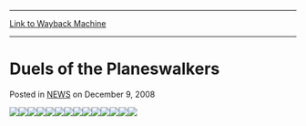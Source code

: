 
---
[Link to Wayback Machine](https://web.archive.org/web/20211203225640/https://magic.wizards.com/en/articles/archive/duels-planeswalkers-2008-12-09)

[_metadata_:generator]:- "Drupal 7 (http://drupal.org)"
[_metadata_:node]:- "187106"
[_metadata_:publish_date]:- "2008-12-09"
[_metadata_:source]:- "div-main-content"
[_metadata_:title]:- "Duels of the Planeswalkers"
[_metadata_:wayback_capture_timestamp]:- "2021-12-03 22:56:40"
[_metadata_:wayback_raw_url]:- "https://web.archive.org/web/20211203225640id_/https://magic.wizards.com/en/articles/archive/duels-planeswalkers-2008-12-09"
[_metadata_:wayback_url]:- "https://magic.wizards.com/en/articles/archive/duels-planeswalkers-2008-12-09"
---


Duels of the Planeswalkers
==========================



 Posted in [NEWS](/en/articles)
 on December 9, 2008 










![](https://media.wizards.com/images/magic/digital/d14/CTA/EN_D14_DigitalGamesCTA_Top.jpg)[![](https://media.wizards.com/images/magic/digital/d14/CTA/EN_D14_DigitalGamesCTA_SteamButton_Static.jpg)](http://store.steampowered.com/app/213850/)[![](https://media.wizards.com/images/magic/digital/d14/CTA/EN_D14_DigitalGamesCTA_XboxButton_Static.jpg)](http://marketplace.xbox.com/en-US/Product/Magic-2014-Duels-of-the-Planeswalkers/66acd000-77fe-1000-9115-d802584112c5)[![](https://media.wizards.com/images/magic/digital/d14/CTA/EN_D14_DigitalGamesCTA_AppStoreButton_Static.jpg)](http://archive.wizards.com/Magic/Magazine/Article.aspx?x=mtg/d14/ios)[![](https://media.wizards.com/images/magic/digital/d14/CTA/EN_D14_DigitalGamesCTA_PSButton_Static.jpg)](https://store.sonyentertainmentnetwork.com/#!/cid=UP2037-NPUB30933_00-D14UNLOCK0000001?emcid=GM000001_wotc)[![](https://media.wizards.com/images/magic/digital/d14/CTA/EN_D14_DigitalGamesCTA_GoogleButton_Static.jpg)](https://play.google.com/store/apps/details?id=com.stainlessgames.D14amp;feature=search_result#?t=W251bGwsMSwyLDEsImNvbS5zdGFpbmxlc3NnYW1lcy5EMTQiXQ)[![](https://media.wizards.com/images/magic/digital/d14/CTA/EN_D14_DigitalGamesCTA_AmazonButton_Static.jpg)](http://www.amazon.com/gp/product/B00CF34B2I)![](https://media.wizards.com/images/magic/digital/d14/CTA/EN_D14_DigitalGamesCTA_RightofButtons.jpg)[![](https://media.wizards.com/images/magic/digital/d14/CTA/EN_D14_DigitalGamesCTA_LearnButton_Static.jpg)](http://archive.wizards.com/Magic/digital/duelsoftheplaneswalkers.aspx?x=mtg/digital/d14/whatis)![](https://media.wizards.com/images/magic/digital/d14/CTA/EN_D14_DigitalGamesCTA_Middle.jpg)[![](https://media.wizards.com/images/magic/digital/d14/CTA/EN_D14_DigitalGamesCTA_PromoButton_Static.jpg)](http://archive.wizards.com/promo/duelsoftheplaneswalkers14)![](https://media.wizards.com/images/magic/promotional/E14/DigitalCTA/EN_D14_DigitalGamesCTA_Middle.jpg)[![](https://media.wizards.com/images/magic/promotional/E14/DigitalCTA/EN_D14_DigitalGamesCTA_PromoButton_Static.jpg)](http://archive.wizards.com/Magic/digital/duelsoftheplaneswalkers.aspx?x=mtg/digital/d14/faq#E14)![](https://media.wizards.com/images/magic/digital/d14/CTA/EN_CS_CT_PT_D14_DigitalGamesCTA_Right.jpg)






